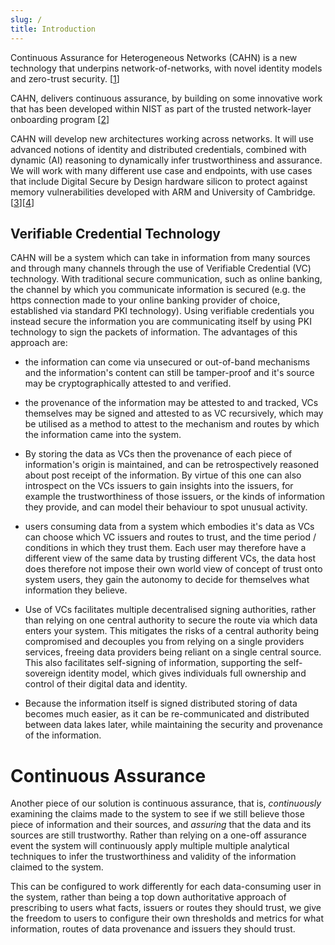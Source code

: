 ```yaml
---
slug: /
title: Introduction
---
```


Continuous Assurance for Heterogeneous Networks (CAHN)  is a new technology that underpins network-of-networks, with novel identity models and zero-trust security. [[1](https://www.ukri.org/news/major-future-telecoms-research-boost-announced/#:~:text=UKRI%20is%20investing%20%C2%A370,foundational%20role%20in%20communication%20networks.)]

CAHN, delivers continuous assurance, by building on some innovative work that has been developed within NIST as part of the trusted network-layer onboarding program [[2](https://www.nccoe.nist.gov/projects/trusted-iot-device-network-layer-onboarding-and-lifecycle-management)]

CAHN will develop new architectures working across networks. It will use advanced notions of identity and distributed credentials, combined with dynamic (AI) reasoning to dynamically infer trustworthiness and assurance. We will work with many different use case and endpoints, with use cases that include Digital Secure by Design hardware silicon to protect against memory vulnerabilities developed with ARM and University of Cambridge. [[3](https://www.dsbd.tech/)][[4](https://www.arm.com/architecture/cpu/morello)]

## Verifiable Credential Technology

CAHN will be a system which can take in information from many sources and through many channels through the use of Verifiable Credential (VC) technology. With traditional secure communication, such as online banking, the channel by which you communicate information is secured (e.g. the https connection made to your online banking provider of choice, established via standard PKI technology). Using verifiable credentials you instead secure the information you are communicating itself by using PKI technology to sign the packets of information. The advantages of this approach are:

- the information can come via unsecured or out-of-band mechanisms and the information's content can still be tamper-proof and it's source may be cryptographically attested to and verified.

- the provenance of the information may be attested to and tracked, VCs themselves may be signed and attested to as VC recursively, which may be utilised as a method to attest to the mechanism and routes by which the information came into the system.

- By storing the data as VCs then the provenance of each piece of information's origin is maintained, and can be retrospectively reasoned about post receipt of the information. By virtue of this one can also introspect on the VCs issuers to gain insights into the issuers, for example the trustworthiness of those issuers, or the kinds of information they provide, and can model their behaviour to spot unusual activity.

- users consuming data from a system which embodies it's data as VCs can choose which VC issuers and routes to trust, and the time period / conditions in which they trust them. Each user may therefore have a different view of the same data by trusting different VCs, the data host does therefore not impose their own world view of concept of trust onto system users, they gain the autonomy to decide for themselves what information they believe.

- Use of VCs facilitates multiple decentralised signing authorities, rather than relying on one central authority to secure the route via which data enters your system. This mitigates the risks of a central authority being compromised and decouples you from relying on a single providers services, freeing data providers being reliant on a single central source. This also facilitates self-signing of information, supporting the self-sovereign identity model, which gives individuals full ownership and control of their digital data and identity.

- Because the information itself is signed distributed storing of data becomes much easier, as it can be re-communicated and distributed between data lakes later, while maintaining the security and provenance of the information. 

# Continuous Assurance 
Another piece of our solution is continuous assurance, that is, *continuously* examining the claims made to the system to see if we still believe those piece of information and their sources, and *assuring* that the data and its sources are still trustworthy. Rather than relying on a one-off assurance event the system will continuously apply multiple multiple analytical techniques to infer the trustworthiness and validity of the information claimed to the system.

This can be configured to work differently for each data-consuming user in the system, rather than being a top down authoritative approach of prescribing to users what facts, issuers or routes they should trust, we give the freedom to users to configure their own thresholds and metrics for what information, routes of data provenance and issuers they should trust.

